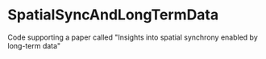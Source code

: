 # SpatialSyncAndLongTermData
Code supporting a paper called "Insights into spatial synchrony enabled by long-term data"
